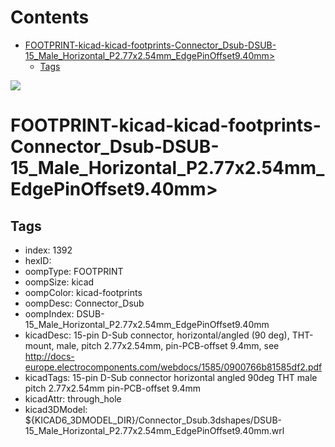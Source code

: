 



Contents
========

* [FOOTPRINT-kicad-kicad-footprints-Connector_Dsub-DSUB-15_Male_Horizontal_P2.77x2.54mm_EdgePinOffset9.40mm>](#footprint-kicad-kicad-footprints-connector_dsub-dsub-15_male_horizontal_p277x254mm_edgepinoffset940mm)
	* [Tags](#tags)
  
![][im]
# FOOTPRINT-kicad-kicad-footprints-Connector_Dsub-DSUB-15_Male_Horizontal_P2.77x2.54mm_EdgePinOffset9.40mm>

## Tags

- index: 1392
- hexID: 
- oompType: FOOTPRINT
- oompSize: kicad
- oompColor: kicad-footprints
- oompDesc: Connector_Dsub
- oompIndex: DSUB-15_Male_Horizontal_P2.77x2.54mm_EdgePinOffset9.40mm
- kicadDesc: 15-pin D-Sub connector, horizontal/angled (90 deg), THT-mount, male, pitch 2.77x2.54mm, pin-PCB-offset 9.4mm, see http://docs-europe.electrocomponents.com/webdocs/1585/0900766b81585df2.pdf
- kicadTags: 15-pin D-Sub connector horizontal angled 90deg THT male pitch 2.77x2.54mm pin-PCB-offset 9.4mm
- kicadAttr: through_hole
- kicad3DModel: ${KICAD6_3DMODEL_DIR}/Connector_Dsub.3dshapes/DSUB-15_Male_Horizontal_P2.77x2.54mm_EdgePinOffset9.40mm.wrl



[im]: image.png

